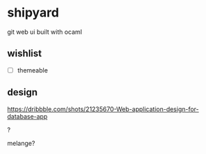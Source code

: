 # shipyard

git web ui built with ocaml

## wishlist

- [ ] themeable

## design

https://dribbble.com/shots/21235670-Web-application-design-for-database-app

?

melange?
